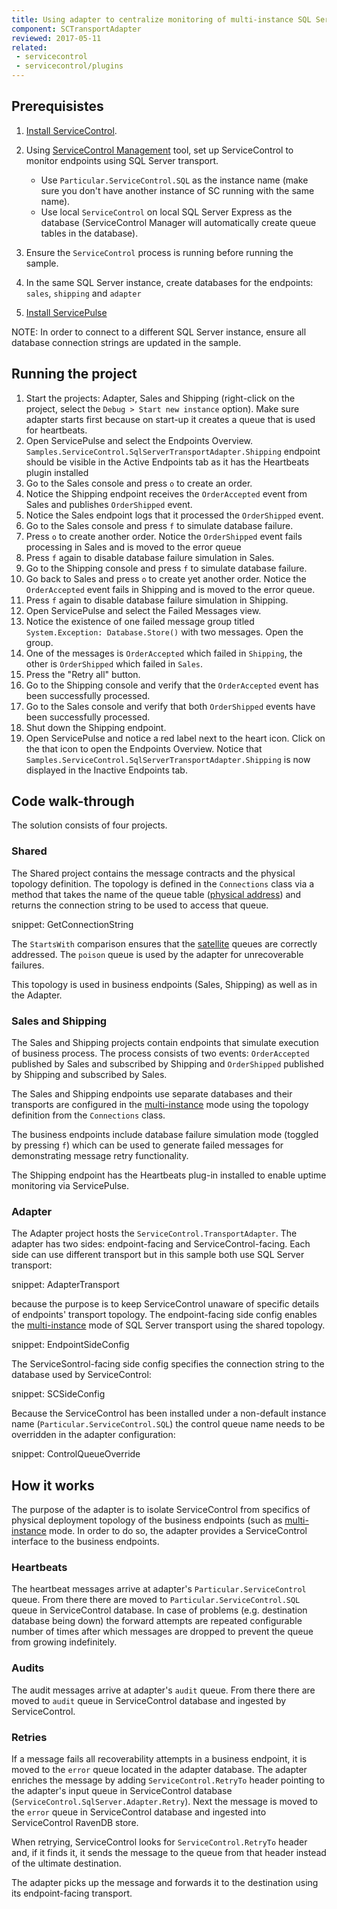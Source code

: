 ```yaml
---
title: Using adapter to centralize monitoring of multi-instance SQL Server
component: SCTransportAdapter
reviewed: 2017-05-11
related:
 - servicecontrol
 - servicecontrol/plugins
---
```


## Prerequisistes

 1. [Install ServiceControl](/servicecontrol/installation.md).
 1. Using [ServiceControl Management](/servicecontrol/license.md#servicecontrol-management-app) tool, set up ServiceControl to monitor endpoints using SQL Server transport.
	 
	* Use `Particular.ServiceControl.SQL` as the instance name (make sure you don't have another instance of SC running with the same name).
	* Use local `ServiceControl` on local SQL Server Express as the database (ServiceControl Manager will automatically create queue tables in the database). 
 1. Ensure the `ServiceControl` process is running before running the sample.
 1. In the same SQL Server instance, create databases for the endpoints: `sales`, `shipping` and `adapter`  
 1. [Install ServicePulse](https://docs.particular.net/servicepulse/installation)

NOTE: In order to connect to a different SQL Server instance, ensure all database connection strings are updated in the sample.

## Running the project

 1. Start the projects: Adapter, Sales and Shipping (right-click on the project, select the `Debug > Start new instance` option). Make sure adapter starts first because on start-up it creates a queue that is used for heartbeats.
 1. Open ServicePulse and select the Endpoints Overview. `Samples.ServiceControl.SqlServerTransportAdapter.Shipping` endpoint should be visible in the Active Endpoints tab as it has the Heartbeats plugin installed
 1. Go to the Sales console and press `o` to create an order.
 1. Notice the Shipping endpoint receives the `OrderAccepted` event from Sales and publishes `OrderShipped` event.
 1. Notice the Sales endpoint logs that it processed the `OrderShipped` event. 
 1. Go to the Sales console and press `f` to simulate database failure.
 1. Press `o` to create another order. Notice the `OrderShipped` event fails processing in Sales and is moved to the error queue
 1. Press `f` again to disable database failure simulation in Sales.
 1. Go to the Shipping console and press `f` to simulate database failure.
 1. Go back to Sales and press `o` to create yet another order. Notice the `OrderAccepted` event fails in Shipping and is moved to the error queue.
 1. Press `f` again to disable database failure simulation in Shipping.
 1. Open ServicePulse and select the Failed Messages view.
 1. Notice the existence of one failed message group titled `System.Exception: Database.Store()` with two messages. Open the group.
 1. One of the messages is `OrderAccepted` which failed in `Shipping`, the other is `OrderShipped` which failed in `Sales`.
 1. Press the "Retry all" button.
 1. Go to the Shipping console and verify that the `OrderAccepted` event has been successfully processed.
 1. Go to the Sales console and verify that both `OrderShipped` events have been successfully processed.
 1. Shut down the Shipping endpoint.
 1. Open ServicePulse and notice a red label next to the heart icon. Click on the that icon to open the Endpoints Overview. Notice that `Samples.ServiceControl.SqlServerTransportAdapter.Shipping` is now displayed in the Inactive Endpoints tab.


## Code walk-through 

The solution consists of four projects.

### Shared

The Shared project contains the message contracts and the physical topology definition. The topology is defined in the `Connections` class via a method that takes the name of the queue table ([physical address](/nservicebus/sqlserver/addressing.md)) and returns the connection string to be used to access that queue.

snippet: GetConnectionString

The `StartsWith` comparison ensures that the [satellite](https://docs.particular.net/nservicebus/satellites/) queues are correctly addressed. The `poison` queue is used by the adapter for unrecoverable failures. 

This topology is used in business endpoints (Sales, Shipping) as well as in the Adapter.

### Sales and Shipping

The Sales and Shipping projects contain endpoints that simulate execution of business process. The process consists of two events: `OrderAccepted` published by Sales and subscribed by Shipping and `OrderShipped` published by Shipping and subscribed by Sales.

The Sales and Shipping endpoints use separate databases and their transports are configured in the [multi-instance](/nservicebus/sqlserver/deployment-options.md#modes-overview-multi-instance) mode using the topology definition from the `Connections` class.

The business endpoints include database failure simulation mode (toggled by pressing `f`) which can be used to generate failed messages for demonstrating message retry functionality.

The Shipping endpoint has the Heartbeats plug-in installed to enable uptime monitoring via ServicePulse.

### Adapter

The Adapter project hosts the `ServiceControl.TransportAdapter`. The adapter has two sides: endpoint-facing and ServiceControl-facing. Each side can use different transport but in this sample both use SQL Server transport:

snippet: AdapterTransport

because the purpose is to keep ServiceControl unaware of specific details of endpoints' transport topology.
The endpoint-facing side config enables the [multi-instance](/nservicebus/sqlserver/deployment-options.md#modes-overview-multi-instance) mode of SQL Server transport using the shared topology.

snippet: EndpointSideConfig

The ServiceSontrol-facing side config specifies the connection string to the database used by ServiceControl:

snippet: SCSideConfig

Because the ServiceControl has been installed under a non-default instance name (`Particular.ServiceControl.SQL`) the control queue name needs to be overridden in the adapter configuration:

snippet: ControlQueueOverride

## How it works

The purpose of the adapter is to isolate ServiceControl from specifics of physical deployment topology of the business endpoints (such as [multi-instance](/nservicebus/sqlserver/deployment-options.md#modes-overview-multi-instance) mode. In order to do so, the adapter provides a ServiceControl interface to the business endpoints.

### Heartbeats

The heartbeat messages arrive at adapter's `Particular.ServiceControl` queue. From there there are moved to `Particular.ServiceControl.SQL` queue in ServiceControl database. In case of problems (e.g. destination database being down) the forward attempts are repeated configurable number of times after which messages are dropped to prevent the queue from growing indefinitely.

### Audits

The audit messages arrive at adapter's `audit` queue. From there there are moved to `audit` queue in ServiceControl database and ingested by ServiceControl.

### Retries

If a message fails all recoverability attempts in a business endpoint, it is moved to the `error` queue located in the adapter database. The adapter enriches the message by adding `ServiceControl.RetryTo` header pointing to the adapter's input queue in ServiceControl database (`ServiceControl.SqlServer.Adapter.Retry`). Next the message is moved to the `error` queue in ServiceControl database and ingested into ServiceControl RavenDB store. 

When retrying, ServiceControl looks for `ServiceControl.RetryTo` header and, if it finds it, it sends the message to the queue from that header instead of the ultimate destination.

The adapter picks up the message and forwards it to the destination using its endpoint-facing transport.


